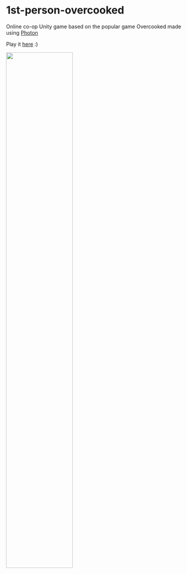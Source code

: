 # 1st-person-overcooked
Online co-op Unity game based on the popular game Overcooked made using [Photon](https://www.photonengine.com/pun)

Play it [here](https://letter-of-power.itch.io/1st-person-overcooked) :)

<img src="GameplayGif.gif" width="60%" height="60%"/>
